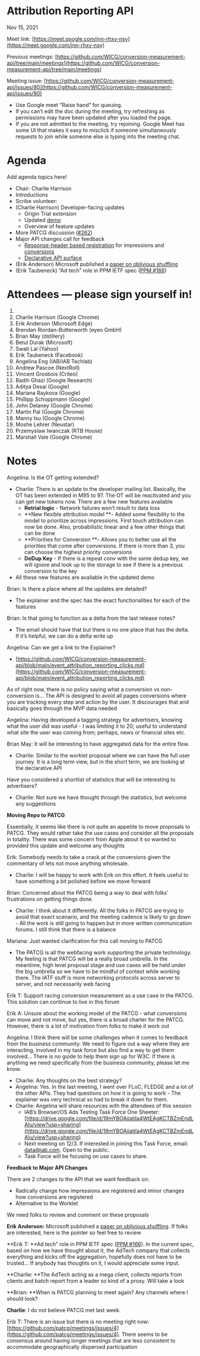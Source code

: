# Attribution Reporting API

Nov 15, 2021

Meet link: [https://meet.google.com/jnn-rhxv-nsy](https://meet.google.com/jnn-rhxv-nsy)

Previous meetings: [https://github.com/WICG/conversion-measurement-api/tree/main/meetings](https://github.com/WICG/conversion-measurement-api/tree/main/meetings)

Meeting issue: [https://github.com/WICG/conversion-measurement-api/issues/80](https://github.com/WICG/conversion-measurement-api/issues/80)



* Use Google meet “Raise hand” for queuing.
* If you can’t edit the doc during the meeting, try refreshing as permissions may have been updated after you loaded the page.
* If you are not admitted to the meeting, try rejoining. Google Meet has some UI that makes it easy to misclick if someone simultaneously requests to join while someone else is typing into the meeting chat.


# Agenda

Add agenda topics here!



* Chair: Charlie Harrison
* Introductions
* Scribe volunteer: 
* (Charlie Harrison) Developer-facing updates
    * Origin Trial extension
    * Updated [demo](https://attribution-reporting-demo.glitch.me/)
    * Overview of feature updates
* More PATCG discussion ([#262](https://github.com/WICG/conversion-measurement-api/issues/262))
* Major API changes call for feedback
    * [Response-header based registration](https://github.com/WICG/conversion-measurement-api/issues/261) for impressions and [conversions](https://github.com/WICG/conversion-measurement-api/issues/91)
    * [Declarative API surface](https://github.com/WICG/conversion-measurement-api/issues/194)
* (Erik Anderson) Microsoft published a [paper on oblivious shuffling](https://eprint.iacr.org/2021/1490.pdf)
* (Erik Taubeneck) “Ad tech” role in PPM IETF spec ([PPM #166](https://github.com/abetterinternet/ppm-specification/issues/166))


# Attendees — please sign yourself in! 



1. 
2. Charlie Harrison (Google Chrome)
3. Erik Anderson (Microsoft Edge)
4. Brendan Riordan-Butterworth (eyeo GmbH)
5. Brian May (dstillery)
6. Betul Durak (Microsoft)
7. Swati Lal (Yahoo)
8. Erik Taubeneck (Facebook)
9. Angelina Eng (IAB/IAB Techlab)
10.  Andrew Pascoe (NextRoll)
11. Vincent Grosbois (Criteo) 
12. Badih Ghazi (Google Research)
13. Aditya Desai (Google)
14. Mariana Raykova (Google)
15. Phillipp Schoppmann (Google)
16. John Delaney (Google Chrome)
17. Martin Pal (Google Chrome)
18. Manny Isu (Google Chrome)
19. Moshe Lehrer (Neustar)
20. Przemyslaw Iwanczak (RTB House)
21. Marshall Vale (Google Chrome)


# Notes

Angelina: Is the OT getting extended?



* Charlie: There is an update to the developer mailing list. Basically, the OT has been extended in M95 to 97. The OT will be reactivated and you can get new tokens now. There are a few new features available
    * **Retrial logic** - Network failures won’t result to data loss
    * **New flexible attribution model **- Added some flexibility to the model to prioritize across impressions. First touch attribution can now be done. Also, probabilistic linear and a few other things that can be done
    * **Priorities for Conversion **- Allows you to better use all the priorities that come after conversions. If there is more than 3, you can choose the highest priority conversions
    * **DeDup Key** - If there is a repeat conv with the same dedup key, we will ignore and look up to the storage to see if there is a previous conversion to the key
* All these new features are available in the updated demo

Brian: Is there a place where all the updates are detailed?



* The explainer and the spec has the exact functionalities for each of the features

Brian: Is that going to function as a delta from the last release notes?



* The email should have that but there is no one place that has the delta. If it’s helpful, we can do a delta write up

Angelina: Can we get a link to the Explainer?



* [https://github.com/WICG/conversion-measurement-api/blob/main/event_attribution_reporting_clicks.md](https://github.com/WICG/conversion-measurement-api/blob/main/event_attribution_reporting_clicks.md)

As of right now, there is no policy saying what a conversion vs non-conversion is… The API is designed to avoid all pages conversions where you are tracking every step and action by the user. It discourages that and basically goes through the MVP data needed

Angelina: Having developed a tagging strategy for advertisers, knowing what the user did was useful - I was limiting it to 20; useful to understand what site the user was coming from; perhaps, news or financial sites etc.

Brian May: It will be interesting to have aggregated data for the entire flow.



* Charlie: Similar to the worklet proposal where we can have the full user journey. It is a long term view, but in the short term, we are looking at the declarative API

Have you considered a shortlist of statistics that will be interesting to advertisers?



* Charlie: Not sure we have thought through the statistics, but welcome any suggestions

**Moving Repo to PATCG**

Essentially, it seems like there is not quite an appetite to move proposals to PATCG. They would rather take the use cases and consider all the proposals in totality. There was some concern from Apple about it so wanted to provided this update and welcome any thoughts

Erik: Somebody needs to take a crack at the conversions given the commentary of lets not move anything wholesale.



* Charlie: I will be happy to work with Erik on this effort. It feels useful to have something a bit polished before we move forward

Brian: Concerned about the PATCG being a way to deal with folks’ frustrations on getting things done.



* Charlie: I think about it differently. All the folks in PATCG are trying to avoid that exact scenario, and the meeting cadence is likely to go down - All the work is still going to happen but in more written communication forums. I still think that there is a balance

Mariana: Just wanted clarification for this call moving to PATCG



* The PATCG is all the webfacing work supporting the private technology. My feeling is that PATCG will be a really broad umbrella. In the meantime, high level proposal stage and use cases will be held under the big umbrella so we have to be mindful of context while working there. The IATF stuff is more networking protocols across server to server, and not necessarily web facing

Erik T: Support racing conversion measurement as a use case in the PATCG. This solution can continue to live in this forum

Erik A: Unsure about the working model of the PATCG - what conversions can move and not move, but yes, there is a broad charter for the PATCG. However, there is a lot of motivation from folks to make it work out

Angelina: I think there will be some challenges when it comes to feedback from the business community. We need to figure out a way where they are interacting, involved in my task force but also find a way to get them involved… There is no guide to help them sign up for W3C. If there is anything we need specifically from the business community, please let me know.



* Charlie: Any thoughts on the best strategy?
* Angelina: Yes. In the last meeting, I went over FLoC, FLEDGE and a lot of the other APIs. They had questions on how it is going to work - The explainer was very technical so had to break it down for them.  
* Charlie: Angelina will share resources with the attendees of this session
    * IAB’s Browser/OS Ads Testing Task Force One Sheeter:  [https://drive.google.com/file/d/19mYBOAiiatila4WtEAgKCTBZmEndLAIu/view?usp=sharing](https://drive.google.com/file/d/19mYBOAiiatila4WtEAgKCTBZmEndLAIu/view?usp=sharing)
    * Next meeting on 12/3. If interested in joining this Task Force, email: [data@iab.com](mailto:data@iab.com). Open to the public.
    * Task Force will be focusing on use cases to share.

**Feedback to Major API Changes**

There are 2 changes to the API that we want feedback on:



* Radically change how impressions are registered and minor changes how conversions are registered
* Alternative to the Worklet

We need folks to review and comment on these proposals

**Erik Anderson:** Microsoft published a [paper on oblivious shuffling](https://eprint.iacr.org/2021/1490.pdf). If folks are interested, here is the pointer so feel free to review

**Erik T: **Ad tech” role in PPM IETF spec ([PPM #166](https://github.com/abetterinternet/ppm-specification/issues/166)). In the current spec, based on how we have thought about it, the AdTech company that collects everything and kicks off the aggregation, hopefully does not have to be trusted… If anybody has thoughts on it, I would appreciate some input.

**Charlie: **The AdTech acting as a mega client, collects reports from clients and batch report from a leader so kind of a proxy. Will take a look

**Brian: **When is PATCG planning to meet again? Any channels where I should look?

**Charlie**: I do not believe PATCG met last week.

Erik T: There is an issue but there is no meeting right now: [https://github.com/patcg/meetings/issues/4](https://github.com/patcg/meetings/issues/4). There seems to be consensus around having longer meetings that are less consistent to accommodate geographically dispersed participation
